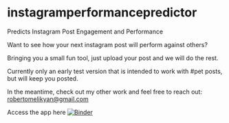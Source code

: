 # instagramperformancepredictor
 Predicts Instagram Post Engagement and Performance

Want to see how your next instagram post will perform against others? 

Bringing you a small fun tool, just upload your post and we will do the rest.

Currently only an early test version that is intended to work with #pet posts, but will keep you posted. 

In the meantime, check out my other work and feel free to reach out: robertomelikyan@gmail.com

Access the app here [![Binder](https://mybinder.org/badge_logo.svg)](https://mybinder.org/v2/gh/robml/instagramperformancepredictor/HEAD?urlpath=%2Fvoila%2Frender%2Fmodel.ipynb)
